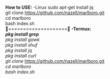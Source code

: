 <b>How to USE:</b>
-Linux
sudo apt-get install jq<br>
git clone https://github.com/nazell/marlboro.git<br>
cd marlboro<br>
bash index.sh<br>
👀====================👀
<b>-Termux:</b><br>
<i><b>pkg install grep</b><br>
pkg install gawk<br>
pkg install shuf<br>
pkg install jq<br>
pkg install curl</i><br>
<i>git clone</i> https://github.com/nazell/marlboro.git<br>
<i>cd marlboro</i><br>
<i>bash index.sh</i><br>
